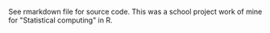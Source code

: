 See rmarkdown file for source code.
This was a school project work of mine for "Statistical computing" in R.
